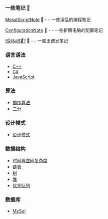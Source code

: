### 一些笔记 📖

[MesstScriptNote](MessyScriptNoteFile/index.md) 📘 - - 一些凌乱的编程笔记

[ConfigurationNote](ConfigurationNoteFile/index.md) 📗  - - 一些折腾电脑的配置笔记

[!@)&*#$🍭*?](InsaneNoteFile/index.md) 📙 - - 一些王德发笔记


### 语言语法

  + [C++](CPP/index.md)
  + [C#](Csharp/index.md)
  + [JavaScript](js/index.md)

### 算法

  + [排序算法](algorithm/index.md)
  + [二分](BinarySearch/index.md) 

### 设计模式

  + [设计模式](DesignPatterns/index.md)  

### 数据结构

  + [时间与空间复杂度](TimeOrSpaceComlexity/index.md) 
  + [链表](Link/index.md)
  + [树](Tree/index.md) 
  + [堆](Heap/Heap.md)
  + [优先队列](PriorityQueue/PriorityQueue.md) 

### 数据库

  + [MySql](mysql/index.md)
